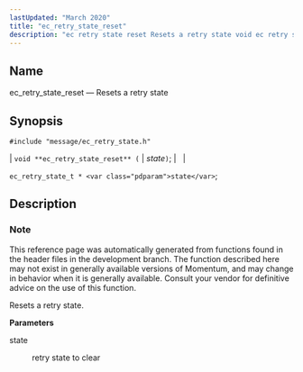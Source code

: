 ```yaml
---
lastUpdated: "March 2020"
title: "ec_retry_state_reset"
description: "ec retry state reset Resets a retry state void ec retry state reset state ec retry state t state This reference page was automatically generated from functions found in the header files in the development branch The function described here may not exist in generally available versions of Momentum and..."
---
```


<a name="apis.ec_retry_state_reset"></a> 
## Name

ec_retry_state_reset — Resets a retry state

## Synopsis

`#include "message/ec_retry_state.h"`

| `void **ec_retry_state_reset** (` | <var class="pdparam">state</var>`)`; |   |

`ec_retry_state_t * <var class="pdparam">state</var>`;<a name="idp57344912"></a> 
## Description

### Note

This reference page was automatically generated from functions found in the header files in the development branch. The function described here may not exist in generally available versions of Momentum, and may change in behavior when it is generally available. Consult your vendor for definitive advice on the use of this function.

Resets a retry state.

**<a name="idp57347760"></a> Parameters**

<dl class="variablelist">

<dt>state</dt>

<dd>

retry state to clear

</dd>

</dl>